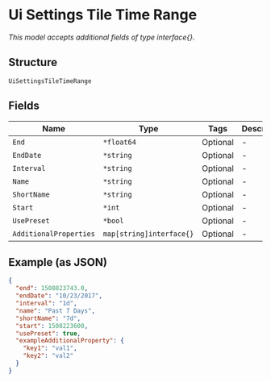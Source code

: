 
# Ui Settings Tile Time Range

*This model accepts additional fields of type interface{}.*

## Structure

`UiSettingsTileTimeRange`

## Fields

| Name | Type | Tags | Description |
|  --- | --- | --- | --- |
| `End` | `*float64` | Optional | - |
| `EndDate` | `*string` | Optional | - |
| `Interval` | `*string` | Optional | - |
| `Name` | `*string` | Optional | - |
| `ShortName` | `*string` | Optional | - |
| `Start` | `*int` | Optional | - |
| `UsePreset` | `*bool` | Optional | - |
| `AdditionalProperties` | `map[string]interface{}` | Optional | - |

## Example (as JSON)

```json
{
  "end": 1508823743.0,
  "endDate": "10/23/2017",
  "interval": "1d",
  "name": "Past 7 Days",
  "shortName": "7d",
  "start": 1508223600,
  "usePreset": true,
  "exampleAdditionalProperty": {
    "key1": "val1",
    "key2": "val2"
  }
}
```

